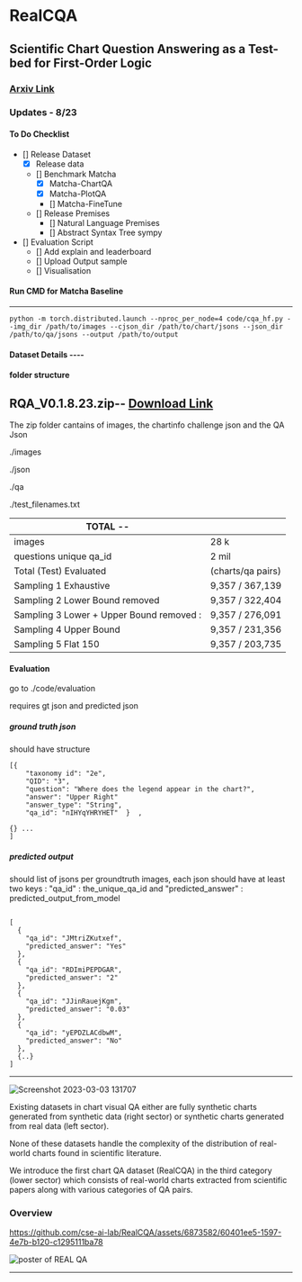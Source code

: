 # RealCQA
## Scientific Chart Question Answering as a Test-bed for First-Order Logic

### [Arxiv Link](https://arxiv.org/pdf/2308.01979.pdf)


### Updates - 8/23
#### To Do Checklist

- [] Release Dataset
  - [x] Release data
  - [] Benchmark Matcha
      - [x] Matcha-ChartQA
      - [x] Matcha-PlotQA
      - [] Matcha-FineTune
  - [] Release Premises
      - [] Natural Language Premises
      - [] Abstract Syntax Tree sympy
- [] Evaluation Script
    - [] Add explain and leaderboard
    - [] Upload Output sample
    - [] Visualisation       


#### Run CMD  for Matcha Baseline
---
```
python -m torch.distributed.launch --nproc_per_node=4 code/cqa_hf.py --img_dir /path/to/images --cjson_dir /path/to/chart/jsons --json_dir /path/to/qa/jsons --output /path/to/output
```

#### Dataset Details ----

####  folder structure 
RQA_V0.1.8.23.zip-- [Download Link ](https://drive.google.com/file/d/1QJ1v1x7XRILRjCB2YKJ6QejgdznuLuTY/view?usp=sharing)
---
The zip folder cantains of images, the chartinfo challenge json and the QA Json 

./images       

./json 

./qa

./test_filenames.txt


| TOTAL --                                 |                   |
|------------------------------------------|-------------------|
| images                                   |  28 k             |
| questions unique qa_id                   | 2 mil             |
| Total (Test) Evaluated                   | (charts/qa pairs) |
| Sampling 1 Exhaustive                    | 9,357 / 367,139   |
| Sampling 2 Lower Bound removed           | 9,357 / 322,404   |
| Sampling 3 Lower + Upper Bound removed : | 9,357 / 276,091   |
| Sampling 4 Upper Bound                   | 9,357 / 231,356   |
| Sampling 5 Flat 150                      | 9,357 / 203,735   |


#### Evaluation 

go to ./code/evaluation 

requires gt json and predicted json 

##### ground truth json 
should have structure 

```
[{
    "taxonomy id": "2e", 
    "QID": "3",
    "question": "Where does the legend appear in the chart?",
    "answer": "Upper Right"
    "answer_type": "String", 
    "qa_id": "nIHYqYHRYHET"  }  , 

{} ...
]
```

##### predicted output
should list of jsons per groundtruth images, each json should have at least two keys : "qa_id" : the_unique_qa_id and "predicted_answer" : predicted_output_from_model

```

[
  {
    "qa_id": "JMtriZKutxef",
    "predicted_answer": "Yes"
  },
  {
    "qa_id": "RDImiPEPDGAR",
    "predicted_answer": "2"
  },
  {
    "qa_id": "JJinRauejKgm",
    "predicted_answer": "0.03"
  },
  {
    "qa_id": "yEPDZLACdbwM",
    "predicted_answer": "No"
  },
  {..}
]
```
---


![Screenshot 2023-03-03 131707](https://github.com/cse-ai-lab/RealCQA/assets/6873582/3b8b0728-433d-4798-afb6-2d6cdbbb6541)

Existing datasets in chart visual QA either are fully synthetic charts generated from synthetic data (right sector) or synthetic charts generated from real data (left sector). 

None of these datasets handle the complexity of the distribution of real-world charts found in scientific literature. 

We introduce the first chart QA dataset (RealCQA) in the third category (lower sector) which consists of real-world charts extracted from scientific papers along with various categories of QA pairs.

### Overview 


https://github.com/cse-ai-lab/RealCQA/assets/6873582/60401ee5-1597-4e7b-b120-c1295111ba78


![poster of REAL QA](https://github.com/cse-ai-lab/RealCQA/blob/main/figs/REALcqa_v2.svg "Real CQA")

---

